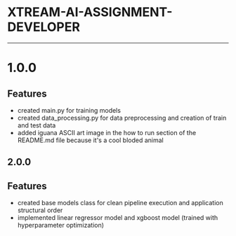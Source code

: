 # XTREAM-AI-ASSIGNMENT-DEVELOPER
- - -
# 1.0.0

## Features
- created main.py for training models
- created data_processing.py for data preprocessing and creation of train and test data
- added iguana ASCII art image in the how to run section of the README.md file because it's a cool bloded animal

## 2.0.0

## Features
- created base models class for clean pipeline execution and application structural order 
- implemented linear regressor model and xgboost model (trained with hyperparameter optimization)
